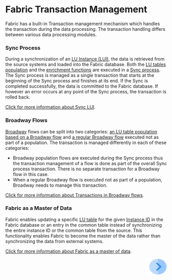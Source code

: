 # Fabric Transaction Management

Fabric has a built-in Transaction management mechanism which handles the transaction during the data processing. The transaction handling differs between various data processing modules.

### Sync Process

During a synchronization of an [LU Instance (LUI)](/articles/01_fabric_overview/02_fabric_glossary.md#lui), the data is retrieved from the source systems and loaded into the Fabric database. Both the [LU tables population](/articles/07_table_population/01_table_population_overview.md) and the [enrichment functions](/articles/10_enrichment_function/01_enrichment_function_overview.md) are executed in a [Sync process](/articles/01_fabric_overview/02_fabric_glossary.md#sync). The Sync process is managed as a single transaction that starts at the beginning of the Sync process and finishes at its end. If the Sync is completed successfully, the data is committed to the Fabric database. If however an error occurs at any point of the Sync process, the transaction is rolled back. 

[Click for more information about Sync LUI](/articles/14_sync_LU_instance/01_sync_LUI_overview.md).

### Broadway Flows

[Broadway](/articles/19_Broadway/01_broadway_overview.md) flows can be split into two categories: [an LU table population based on a Broadway flow](/articles/07_table_population/14_table_population_based_Broadway.md) and [a regular Broadway flow](/articles/19_Broadway/02a_broadway_flow_overview.md) executed not as part of a population. The transaction is managed differently in each of these categories:

* Broadway population flows are executed during the Sync process thus the transaction management of a flow is done as part of the overall Sync process transaction. There is no separate transaction for a Broadway flow in this case.
* When a regular Broadway flow is executed not as part of a population, Broadway needs to manage this transaction. 

[Click for more information about Transactions in Broadway flows](/articles/19_Broadway/23_transactions.md).

### Fabric as a Master of Data

Fabric enables updating a specific [LU table](/articles/06_LU_tables/01_LU_tables_overview.md) for the given [Instance ID](/articles/01_fabric_overview/02_fabric_glossary.md#instance-id) in the Fabric database or an entry in the common table instead of synchronizing the entire instance ID or the common table from the source. This functionality enables Fabric to become the master of the data rather than synchronizing the data from external systems.

[Click for more information about Fabric as a master of data](02_fabric_master_of_data.md).



[<img align="right" width="60" height="54" src="/articles/images/Next.png">](02_fabric_master_of_data.md)



